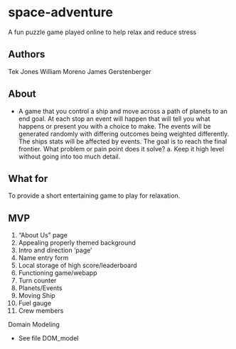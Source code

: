 # space-adventure
A fun puzzle game played online to help relax and reduce stress

## Authors

Tek Jones
William Moreno
James Gerstenberger



## About

- A game that you control a ship and move across a path of planets to an end goal. At each stop an event will happen that will tell you what happens or present you with a choice to make. The events will be generated randomly with differing outcomes being weighted differently. The ships stats will be affected by events. The goal is to reach the final frontier.
What problem or pain point does it solve? a. Keep it high level without going into too much detail. 




## What for
To provide a short entertaining game to play for relaxation.




## MVP


1. “About Us” page
2. Appealing properly themed background
3. Intro and direction ‘page’
4. Name entry form
5. Local storage of high score/leaderboard
6. Functioning game/webapp
7. Turn counter
8. Planets/Events
9. Moving Ship
10. Fuel gauge
11. Crew members

Domain Modeling
* See file DOM_model








